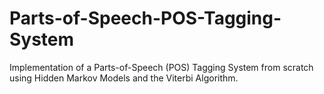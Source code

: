 # Parts-of-Speech-POS-Tagging-System
Implementation of a Parts-of-Speech (POS) Tagging System from scratch using Hidden Markov Models and the Viterbi Algorithm.
